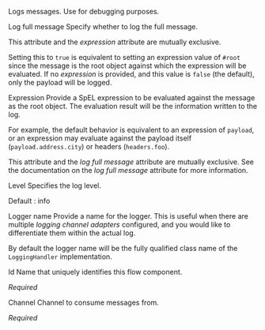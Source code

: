 
Logs messages.
Use for debugging purposes.


Log full message
Specify whether to log the full message.

This attribute and the <i>expression</i> attribute are mutually exclusive.

Setting this to <code>true</code> is equivalent to setting an expression value of <code>#root</code> since the message is the root object against which the expression will be evaluated. If no <i>expression</i> is provided, and this value is <code>false</code> (the default), only the payload will be logged.


Expression
Provide a SpEL expression to be evaluated against the message as the root object. The evaluation result will be the information written to the log.

For example, the default behavior is equivalent to an expression of <code>payload</code>, or an expression may evaluate against the payload itself (<code>payload.address.city</code>) or headers (<code>headers.foo</code>).

This attribute and the <i>log full message</i> attribute are mutually exclusive. See the documentation on the <i>log full message</i> attribute for more information.


Level
Specifies the log level. 

Default : info


Logger name
Provide a name for the logger. This is useful when there are multiple <i>logging channel adapters</i> configured, and you would like to differentiate them within the actual log.

By default the logger name will be the fully qualified class name of the <code>LoggingHandler</code> implementation.


Id
Name that uniquely identifies this flow component.

<i>Required</i>


Channel
Channel to consume messages from.

<i>Required</i>

